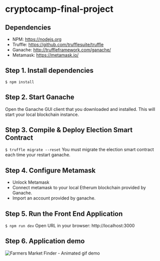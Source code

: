 # cryptocamp-final-project

## Dependencies
- NPM: https://nodejs.org
- Truffle: https://github.com/trufflesuite/truffle
- Ganache: http://truffleframework.com/ganache/
- Metamask: https://metamask.io/

## Step 1. Install dependencies
```
$ npm install
```

## Step 2. Start Ganache
Open the Ganache GUI client that you downloaded and installed. This will start your local blockchain instance.

## Step 3. Compile & Deploy Election Smart Contract
`$ truffle migrate --reset`
You must migrate the election smart contract each time your restart ganache.

## Step 4. Configure Metamask
- Unlock Metamask
- Connect metamask to your local Etherum blockchain provided by Ganache.
- Import an account provided by ganache.

## Step 5. Run the Front End Application
`$ npm run dev`
Open URL in your browser: http://localhost:3000

## Step 6. Application demo
![Farmers Market Finder - Animated gif demo](src/images/Media1.gif)